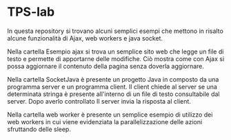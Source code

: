# TPS-lab
In questa repository si trovano alcuni semplici esempi che mettono in risalto alcune funzionalità di Ajax, web workers e java socket.

Nella cartella Esempio ajax si trova un semplice sito web che legge un file di testo e permette di apportarne delle modifiche.
Ciò mostra come con Ajax si possa aggiornare il contenuto della pagina senza doverla aggiornare.

Nella cartella SocketJava è presente un progetto Java in composto da una programma server e un programma client. Il client chiede al server 
se una determinata stringa è presente all'interno di un file di testo consultabile dal server. Dopo averlo controllato Il server
invia la risposta al client.

Nella cartella web worker è presente un semplice esempio di utilizzo dei web workers in cui viene evidenziata la parallelizzazione
delle azioni sfruttando delle sleep.
